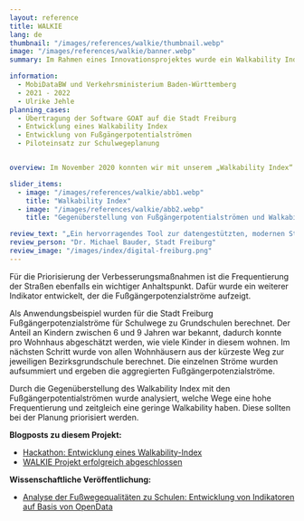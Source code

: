 ```yaml
---
layout: reference
title: WALKIE
lang: de
thumbnail: "/images/references/walkie/thumbnail.webp"
image: "/images/references/walkie/banner.webp"
summary: Im Rahmen eines Innovationsprojektes wurde ein Walkability Index zum Aufzeigen der Fußgängerfreundlichkeit für die Pilotkommune Freiburg entwickelt und für die Schulwegeplanung eingesetzt.

information:
  - MobiDataBW und Verkehrsministerium Baden-Württemberg
  - 2021 - 2022
  - Ulrike Jehle
planning_cases:
  - Übertragung der Software GOAT auf die Stadt Freiburg
  - Entwicklung eines Walkability Index
  - Entwicklung von Fußgängerpotentialströmen
  - Piloteinsatz zur Schulwegeplanung


overview: Im November 2020 konnten wir mit unserem „Walkability Index“ zur Fußgängerfreundlichkeit als eines der Gewinner-Teams beim MobiDataBW Hackathon überzeugen. Im Rahmen einer dreimonatigen Anschlussförderung durch das Verkehrsministerium Baden-Württemberg konnten wir den entwickelten Protypen in einem Innovationsprojekt weiterentwickeln. Unter dem Namen WALKIE („WALKability IndEx“) haben wir den Index auf die Pilotkommune Freiburg angewandt. Der Walkability Index kombiniert eine Vielzahl an Attributen (Oberflächenbeschaffenheit, Beleuchtung, Verkehrssicherheit, Umgebung, etc.) zu einem aggregierten Index, der aufzeigt wie attraktiv die Fußwege sind. Somit können Schwachstellen im Fußwegenetz identifiziert werden. 

slider_items:
  - image: "/images/references/walkie/abb1.webp"
    title: "Walkability Index"
  - image: "/images/references/walkie/abb2.webp"
    title: "Gegenüberstellung von Fußgängerpotentialströmen und Walkability Index"

review_text: "„Ein hervorragendes Tool zur datengestützten, modernen Stadt- und Mobilitätsplanung für ambitionierte 15-Minuten-Städte.”"
review_person: "Dr. Michael Bauder, Stadt Freiburg"
review_image: "/images/index/digital-freiburg.png"
---
```


Für die Priorisierung der Verbesserungsmaßnahmen ist die Frequentierung der Straßen ebenfalls ein wichtiger Anhaltspunkt. Dafür wurde ein weiterer Indikator entwickelt, der die Fußgängerpotenzialströme aufzeigt. 

Als Anwendungsbeispiel wurden für die Stadt Freiburg Fußgängerpotenzialströme für Schulwege zu Grundschulen berechnet. Der Anteil an Kindern zwischen 6 und 9 Jahren war bekannt, dadurch konnte pro Wohnhaus abgeschätzt werden, wie viele Kinder in diesem wohnen. Im nächsten Schritt wurde von allen Wohnhäusern aus der kürzeste Weg zur jeweiligen Bezirksgrundschule berechnet. Die einzelnen Ströme wurden aufsummiert und ergeben die aggregierten Fußgängerpotenzialströme.

Durch die Gegenüberstellung des Walkability Index mit den Fußgängerpotentialströmen wurde analysiert, welche Wege eine hohe Frequentierung und zeitgleich eine geringe Walkability haben. Diese sollten bei der Planung priorisiert werden.


**Blogposts zu diesem Projekt:**
- [Hackathon: Entwicklung eines Walkability-Index](../../posts/2021-04-06-walkability-index/ "Blogpost Hackathon: Entwicklung eines Walkability-Index")
- [WALKIE Projekt erfolgreich abgeschlossen](../../posts/2021-08-06-walkie/ "Blogpost WALKIE Projekt erfolgreich abgeschlossen") 


**Wissenschaftliche Veröffentlichung:**
- [Analyse der Fußwegequalitäten zu Schulen: Entwicklung von Indikatoren auf Basis von OpenData](https://www.ssoar.info/ssoar/handle/document/79047 "Analyse der Fußwegequalitäten zu Schulen: Entwicklung von Indikatoren auf Basis von OpenData")


